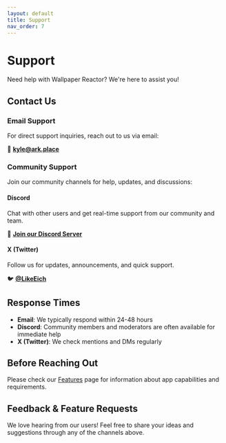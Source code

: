 ```yaml
---
layout: default
title: Support
nav_order: 7
---
```


# Support

Need help with Wallpaper Reactor? We're here to assist you!

## Contact Us

### Email Support
For direct support inquiries, reach out to us via email:

📧 **[kyle@ark.place](mailto:kyle@ark.place)**

### Community Support

Join our community channels for help, updates, and discussions:

#### Discord
Chat with other users and get real-time support from our community and team.

💬 **[Join our Discord Server](https://discord.gg/3MTu59zGH8)**

#### X (Twitter)
Follow us for updates, announcements, and quick support.

🐦 **[@LikeEich](https://x.com/LikeEich)**

## Response Times

- **Email**: We typically respond within 24-48 hours
- **Discord**: Community members and moderators are often available for immediate help
- **X (Twitter)**: We check mentions and DMs regularly

## Before Reaching Out

Please check our [Features](/docs/features/) page for information about app capabilities and requirements.

## Feedback & Feature Requests

We love hearing from our users! Feel free to share your ideas and suggestions through any of the channels above.
